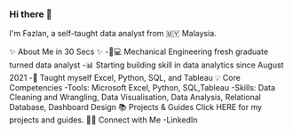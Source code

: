 ### Hi there 👋

<!--
**fazlanharun/fazlanharun** is a ✨ _special_ ✨ repository because its `README.md` (this file) appears on your GitHub profile.

Here are some ideas to get you started:

- 🔭 I’m currently working on ...
- 🌱 I’m currently learning ...
- 👯 I’m looking to collaborate on ...
- 🤔 I’m looking for help with ...
- 💬 Ask me about ...
- 📫 How to reach me: ...
- 😄 Pronouns: ...
- ⚡ Fun fact: ...
-->
I'm Fazlan, a self-taught data analyst from 🇲🇾 Malaysia.

✨ About Me in 30 Secs ✨
-🏻‍💻 Mechanical Engineering fresh graduate turned data analyst
-📊 Starting building skill in data analytics since August 2021 
-📝 Taught myself Excel, Python, SQL, and Tableau
💡 Core Competencies
-Tools: Microsoft Excel, Python,  SQL,Tableau
-Skills: Data Cleaning and Wrangling, Data Visualisation, Data Analysis, Relational Database, Dashboard Design
📚 Projects & Guides
Click HERE for my projects and guides.
🙌🏻 Connect with Me
-LinkedIn
